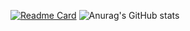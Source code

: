 [![Readme Card](https://github-readme-stats.vercel.app/api/pin/?username=anuraghazra&repo=github-readme-stats)](https://github.com/livato-83/github-readme-stats)
![Anurag's GitHub stats](https://github-readme-stats.vercel.app/api?username=livato-83&show_icons=true&theme=radical)
